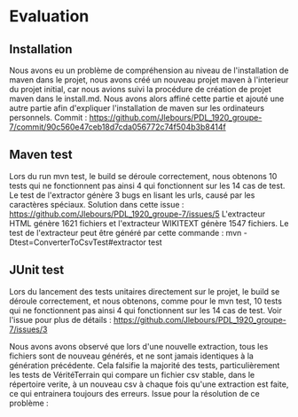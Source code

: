 # Evaluation

## Installation

Nous avons eu un problème de compréhension au niveau de l'installation de maven dans le projet, 
nous avons créé un nouveau projet maven à l'interieur du projet initial, car nous avions suivi la procédure de création 
de projet maven dans le install.md. Nous avons alors affiné cette partie et ajouté une autre partie afin d'expliquer 
l'installation de maven sur les ordinateurs personnels. 
Commit : https://github.com/Jlebours/PDL_1920_groupe-7/commit/90c560e47ceb18d7cda056772c74f504b3b8414f

## Maven test

Lors du run mvn test, le build se déroule correctement, nous obtenons 10 tests qui ne fonctionnent pas ainsi 4 qui fonctionnent sur les 14 cas de test.
Le test de l'extractor génère 3 bugs en lisant les urls, causé par les caractères spéciaux.
Solution dans cette issue : https://github.com/Jlebours/PDL_1920_groupe-7/issues/5
L'extracteur HTML génère 1621 fichiers et l'extracteur WIKITEXT génère 1547 fichiers.
Le test de l'extracteur peut être généré par cette commande : mvn -Dtest=ConverterToCsvTest#extractor test

## JUnit test

Lors du lancement des tests unitaires directement sur le projet, le build se déroule correctement, 
et nous obtenons, comme pour le mvn test, 10 tests qui ne fonctionnent pas ainsi 4 qui fonctionnent sur les 14 cas de test.
Voir l'issue pour plus de détails : https://github.com/Jlebours/PDL_1920_groupe-7/issues/3

Nous avons avons observé que lors d'une nouvelle extraction, tous les fichiers sont de nouveau générés, et ne sont jamais identiques à la génération précédente.
Cela falsifie la majorité des tests, particulièrement les tests de VéritéTerrain qui compare un fichier csv stable, dans le répertoire verite,
à un nouveau csv à chaque fois qu'une extraction est faite, ce qui entrainera toujours des erreurs.
Issue pour la résolution de ce problème : 

